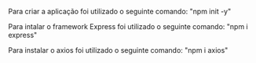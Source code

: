 Para criar a aplicação foi utilizado o seguinte comando: 
"npm init -y"

Para intalar o framework Express foi utilizado o seguinte comando:
"npm i express"

Para instalar o axios foi utilizado o seguinte comando:
"npm i axios"